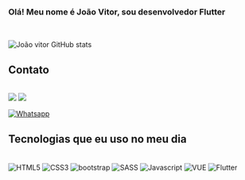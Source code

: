 ### Olá! Meu nome é João Vitor, sou desenvolvedor Flutter

<br/> 

![João vitor GitHub stats](https://github-readme-stats.vercel.app/api?username=JOA0Vitor&show_icons=true&theme=dracula)

## Contato 

<br/> 

<div>
    <a alt="Gmail" href="mailto:vitorsilvasantana5@gmail.com" target="_blank"><img src="https://img.shields.io/badge/Gmail-D14836?style=for-the-badge&logo=gmail&logoColor=white" target=_blank></a>
    <a alt="linkedin" href="https://www.linkedin.com/in/jo%C3%A3o-vitor-246a91201/" target="_blank"><img src="https://img.shields.io/badge/LinkedIn-0077B5?style=for-the-badge&logo=linkedin&logoColor=white" target=_blank></a>

[![Whatsapp](https://img.shields.io/badge/WhatsApp-25D366?style=for-the-badge&logo=whatsapp&logoColor=white)](https://web.whatsapp.com/)<br/> 
</div>

## Tecnologias que eu uso no meu dia


<div style="display: inline_block"><br/>
    <img align="center" alt="HTML5" src="https://img.shields.io/badge/HTML5-E34F26?style=for-the-badge&logo=html5&logoColor=white">
    <img align="center" alt="CSS3" src="https://img.shields.io/badge/CSS3-1572B6?style=for-the-badge&logo=css3&logoColor=white">
    <img align="center" alt="bootstrap" src="https://img.shields.io/badge/Bootstrap-563D7C?style=for-the-badge&logo=bootstrap&logoColor=white">
    <img align="center" alt="SASS" src="https://camo.githubusercontent.com/8849f369ac031cc842a4ab4248c7f7db6a4b593cad1f2d1c01d3aeb6f0f8dca7/68747470733a2f2f696d672e736869656c64732e696f2f62616467652f536173732d4343363639393f7374796c653d666f722d7468652d6261646765266c6f676f3d73617373266c6f676f436f6c6f723d7768697465">
    <img align="center" alt="Javascript" src="https://img.shields.io/badge/JavaScript-323330?style=for-the-badge&logo=javascript&logoColor=F7DF1E">
    <img align="center" alt="VUE" src="https://img.shields.io/badge/Vue.js-35495E?style=for-the-badge&logo=vue.js&logoColor=4FC08D">
    <img align="center" alt="Flutter" src="
            <i class="devicon-flutter-plain colored"></i>
      


</div>
